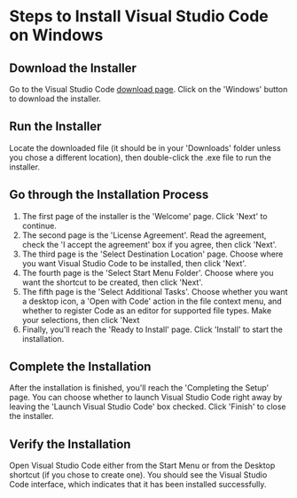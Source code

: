 # Steps to Install Visual Studio Code on Windows

## Download the Installer
Go to the Visual Studio Code [download page](https://code.visualstudio.com/download). Click on the 'Windows' button to download the installer.

## Run the Installer
Locate the downloaded file (it should be in your 'Downloads' folder unless you chose a different location), then double-click the .exe file to run the installer.

## Go through the Installation Process
1. The first page of the installer is the 'Welcome' page. Click 'Next' to continue.
2. The second page is the 'License Agreement'. Read the agreement, check the 'I accept the agreement' box if you agree, then click 'Next'.
3. The third page is the 'Select Destination Location' page. Choose where you want Visual Studio Code to be installed, then click 'Next'.
4. The fourth page is the 'Select Start Menu Folder'. Choose where you want the shortcut to be created, then click 'Next'.
5. The fifth page is the 'Select Additional Tasks'. Choose whether you want a desktop icon, a 'Open with Code' action in the file context menu, and whether to register Code as an editor for supported file types. Make your selections, then click 'Next
6. Finally, you'll reach the 'Ready to Install' page. Click 'Install' to start the installation.

## Complete the Installation
After the installation is finished, you'll reach the 'Completing the Setup' page. You can choose whether to launch Visual Studio Code right away by leaving the 'Launch Visual Studio Code' box checked. Click 'Finish' to close the installer.

## Verify the Installation
Open Visual Studio Code either from the Start Menu or from the Desktop shortcut (if you chose to create one). You should see the Visual Studio Code interface, which indicates that it has been installed successfully.
